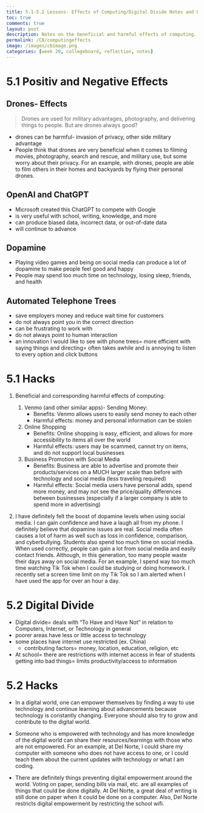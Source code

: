 ```yaml
---
title: 5.1-5.2 Lessons- Effects of Computing/Digital Divide Notes and Hacks
toc: true
comments: true
layout: post
description: Notes on the beneficial and harmful effects of computing.
permalink: /CB/computingeffects
image: /images/cbimage.png
categories: [week 20, collegeboard, reflection, notes]
---
```


# 5.1 Positiv and Negative Effects

## Drones- Effects
> Drones are used for military advantages, photography, and delivering things to people. But are drones always good?
- drones can be harmful- invasion of privacy, other side military advantage
- People think that drones are very beneficial when it comes to filming movies, photography, search and rescue, and military use, but some worry about their privacy. For an example, with drones, people are able to film others in their homes and backyards by flying their personal drones. 

## OpenAI and ChatGPT
- Microsoft created this ChatGPT to compete with Google
- is very useful with school, writing, knowledge, and more
- can produce biased data, incorrect data, or out-of-date data
- will continue to advance

## Dopamine
- Playing video games and being on social media can produce a lot of dopamine to make people feel good and happy
- People may spend too much time on technology, losing sleep, friends, and health

## Automated Telephone Trees
- save employers money and reduce wait time for customers
- do not always point you in the correct direction
- can be frustrating to work with
- do not always point to human interaction
- an innovation I would like to see with phone trees= more efficient with saying things and directing= often takes awhile and is annoying to listen to every option and click buttons



# 5.1 Hacks

1. Beneficial and corresponding harmful effects of computing:
    1. Venmo (and other similar apps)- Sending Money:
        - Benefits: Venmo allows users to easily send money to each other 
        - Harmful effects: money and personal information can be stolen
    2. Online Shopping
        - Benefits: Online shopping is easy, efficient, and allows for more accessibility to items all over the world
        - Harmful effects: users may be scammed, cannot try on items, and do not support local businesses
    3. Business Promotion with Social Media
        - Benefits: Business are able to advertise and promote their products/services on a MUCH larger scale than before with technology and social media (less traveling required)
        - Harmful effects: Social media users have personal adds, spend more money, and may not see the price/quality differences between businesses (especially if a larger company is able to spend more in advertising)

2. I have definitely felt the boost of dopamine levels when using social media. I can gain confidence and have a laugh all from my phone. I definitely believe that dopamine issues are real. Social media often causes a lot of harm as well such as loss in confidence, comparison, and cyberbullying. Students also spend too much time on social media. When used correctly, people can gain a lot from social media and easily contact friends. Although, in this generation, too many people waste their days away on social media. For an example, I spend way too much time watching Tik Tok when I could be studying or doing homework. I recently set a screen time limit on my Tik Tok so I am alerted when I have used the app for over an hour a day.


# 5.2 Digital Divide

- Digital divide= deals with “To Have and Have Not” in relation to Computers, Internet, or Technology in general
- poorer areas have less or little access to technology
- some places have internet use restricted (ex. China)
    - contributing factors= money, location, education, religion, etc
- At school= there are restrictions with internet access in fear of students getting into bad things= limits productivity/access to information


# 5.2 Hacks
- In a digital world, one can empower themselves by finding a way to use technology and continue learning about advancements because technology is constantly changing. Everyone should also try to grow and contribute to the digital world.

- Someone who is empowered with technology and has more knowledge of the digital world can share their resources/learnings with those who are not empowered. For an example, at Del Norte, I could share my computer with someone who does not have access to one, or I could teach them about the current updates with technology or what I am coding. 

- There are definitely things preventing digital empowerment around the world. Voting on paper, sending bills via mail, etc. are all examples of things that could be done digitally. At Del Norte, a great deal of writing is still done on paper when it could be done on a computer. Also, Del Norte restricts digital empowerment by restricting the school wifi. 